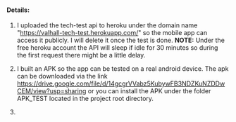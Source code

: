 #### Details:

1. I uploaded the tech-test api to heroku under the domain name "https://valhall-tech-test.herokuapp.com/" so the mobile app can access it publicly. I will delete it once the test is done. **NOTE:** Under the free heroku account the API will sleep if idle for 30 minutes so during the first request there might be a little delay.

1. I built an APK so the app can be tested on a real android device. The apk can be downloaded via the link https://drive.google.com/file/d/14gcgrVVabz5KubywFB3NDZKuNZDDwCEM/view?usp=sharing or you can install the APK under the folder APK_TEST located in the project root directory.

3. 

